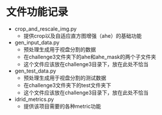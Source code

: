 # 文件功能记录
* crop_and_rescale_img.py
    * 提供crop以及自适应直方图增强（ahe）的基础功能
* gen_input_data.py
    * 预处理生成用于视盘分割的数据
    * 在challenge3文件夹下的ahe和ahe_mask的两个子文件夹
    * 这个文件应该放在challenge3目录下，放在此处不恰当
* gen_test_data.py
    * 预处理生成用于视盘分割的测试数据
    * 在challenge3文件夹下的test文件夹下
    * 这个文件应该放在challenge3目录下，放在此处不恰当
* idrid_metrics.py
    * 提供该项目需要的各种metric功能